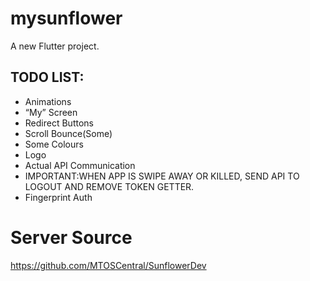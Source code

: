 # mysunflower

A new Flutter project.

## TODO LIST:
+ Animations
+ “My” Screen
+ Redirect Buttons
+ Scroll Bounce(Some)
+ Some Colours
+ Logo
+ Actual API Communication
+ IMPORTANT:WHEN APP IS SWIPE AWAY OR KILLED, SEND API TO LOGOUT AND REMOVE TOKEN GETTER.
+ Fingerprint Auth

# Server Source
https://github.com/MTOSCentral/SunflowerDev
